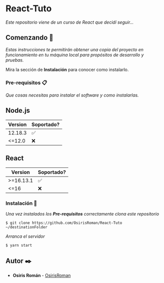 # React-Tuto

_Este repositorio viene de un curso de React que decidí seguir..._

## Comenzando 🚀

_Estas instrucciones te permitirán obtener una copia del proyecto en funcionamiento en tu máquina local para propósitos de desarrollo y pruebas._

Mira la sección de **Instalación** para conocer como instalarlo.


### Pre-requisitos 📋

_Que cosas necesitas para instalar el software y como instalarlas._

## Node.js

| Version | Soportado?         |
| ------- | ------------------ |
| 12.18.3 | :white_check_mark: |
| <=12.0  | :x:                |

## React

|  Version  | Soportado?         |
|  -------  | ------------------ |
| >=16.13.1 | :white_check_mark: |
|  <=16     | :x:                |

### Instalación 🔧

_Una vez instalados los **Pre-requisitos** correctamente clona este repositorio_

```
$ git clone https://github.com/OsirisRoman/React-Tuto ~/destinationFolder
```

_Arranca el servidor_

```
$ yarn start
```

## Autor ✒️

* **Osiris Román** - [OsirisRoman](https://github.com/OsirisRoman)
